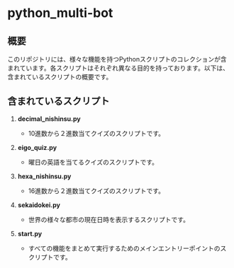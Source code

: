 # python_multi-bot

## 概要

このリポジトリには、様々な機能を持つPythonスクリプトのコレクションが含まれています。各スクリプトはそれぞれ異なる目的を持っております。以下は、含まれているスクリプトの概要です。

## 含まれているスクリプト

1. **decimal_nishinsu.py**
   - 10進数から２進数当てクイズのスクリプトです。
   
2. **eigo_quiz.py**
   - 曜日の英語を当てるクイズのスクリプトです。
   
3. **hexa_nishinsu.py**
   - 16進数から２進数当てクイズのスクリプトです。
   
4. **sekaidokei.py**
   - 世界の様々な都市の現在日時を表示するスクリプトです。
   
5. **start.py**
   - すべての機能をまとめて実行するためのメインエントリーポイントのスクリプトです。
